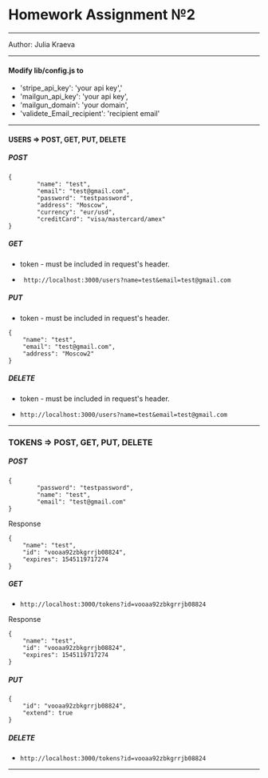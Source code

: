 # Homework Assignment №2
***
Author: Julia Kraeva
***



#### Modify lib/config.js to 

* 'stripe_api_key': 'your api key','
* 'mailgun_api_key': 'your api key',
* 'mailgun_domain': 'your domain',
* 'validete_Email_recipient': 'recipient email'
***


#### USERS => POST, GET, PUT, DELETE

##### POST
```
{
        "name": "test",
        "email": "test@gmail.com",
        "password": "testpassword",
        "address": "Moscow",
        "currency": "eur/usd",
        "creditCard": "visa/mastercard/amex"
}
```

##### GET

* token - must be included in request's header.

* ``` http://localhost:3000/users?name=test&email=test@gmail.com```


##### PUT

* token - must be included in request's header.
```
{
    "name": "test",
    "email": "test@gmail.com",
    "address": "Moscow2"
}
```

##### DELETE

* token - must be included in request's header.

* ``` http://localhost:3000/users?name=test&email=test@gmail.com ```

***


### TOKENS => POST, GET, PUT, DELETE

##### POST
```
{
        "password": "testpassword",
        "name": "test",
        "email": "test@gmail.com"
}
```
Response
```
{
    "name": "test",
    "id": "vooaa92zbkgrrjb08824",
    "expires": 1545119717274
}
```

##### GET

* ``` http://localhost:3000/tokens?id=vooaa92zbkgrrjb08824 ```

Response
```
{
    "name": "test",
    "id": "vooaa92zbkgrrjb08824",
    "expires": 1545119717274
}
```

##### PUT

```
{
    "id": "vooaa92zbkgrrjb08824",
    "extend": true
}
```

##### DELETE

* ``` http://localhost:3000/tokens?id=vooaa92zbkgrrjb08824 ```

***
